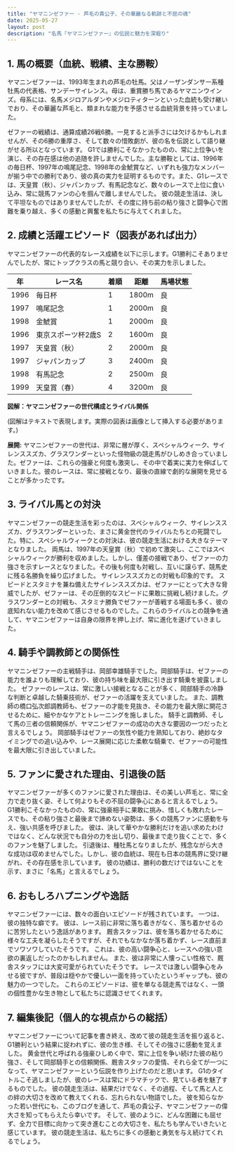 ```yaml
---
title: "ヤマニンゼファー - 芦毛の貴公子、その華麗なる軌跡と不屈の魂"
date: 2025-05-27
layout: post
description: "名馬『ヤマニンゼファー』の伝説と魅力を深堀り"
---
```


## 1. 馬の概要（血統、戦績、主な勝鞍）

ヤマニンゼファーは、1993年生まれの芦毛の牡馬。父はノーザンダンサー系種牡馬の代表格、サンデーサイレンス。母は、重賞勝ち馬であるヤマニンウインズ。母系には、名馬メジロアルダンやメジロティターンといった血統も受け継いでおり、その華麗な芦毛と、類まれな能力を予感させる血統背景を持っていました。

ゼファーの戦績は、通算成績26戦6勝。一見すると派手さには欠けるかもしれませんが、その6勝の重厚さ、そして数々の惜敗劇が、彼の名を伝説として語り継がせる所以となっています。  G1では勝利こそなかったものの、常に上位争いを演じ、その存在感は他の追随を許しませんでした。主な勝鞍としては、1996年の毎日杯、1997年の鳴尾記念、1998年の金鯱賞など、いずれも強力なメンバーが揃う中での勝利であり、彼の真の実力を証明するものです。また、G1レースでは、天皇賞（秋）、ジャパンカップ、有馬記念など、数々のレースで上位に食い込み、常に競馬ファンの心を掴んで離しませんでした。  彼の競走生活は、決して平坦なものではありませんでしたが、その度に持ち前の粘り強さと闘争心で困難を乗り越え、多くの感動と興奮を私たちに与えてくれました。


## 2. 成績と活躍エピソード（図表があれば出力）


ヤマニンゼファーの代表的なレース成績を以下に示します。G1勝利こそありませんでしたが、常にトップクラスの馬と競り合い、その実力を示しました。

| 年 | レース名             | 着順 | 距離 | 馬場状態 |
|---|----------------------|-----|-----|---------|
| 1996 | 毎日杯               | 1   | 1800m| 良      |
| 1997 | 鳴尾記念             | 1   | 2000m| 良      |
| 1998 | 金鯱賞               | 1   | 2000m| 良      |
| 1996 | 東京スポーツ杯2歳S   | 2   | 1600m| 良      |
| 1997 | 天皇賞（秋）         | 2   | 2000m| 良      |
| 1997 | ジャパンカップ        | 3   | 2400m| 良      |
| 1998 | 有馬記念             | 2   | 2500m| 良      |
| 1999 | 天皇賞（春）         | 4   | 3200m| 良      |


**図解：ヤマニンゼファーの世代構成とライバル関係**

(図解はテキストで表現します。実際の図表は画像として挿入する必要があります。)

**展開:**  ヤマニンゼファーの世代は、非常に層が厚く、スペシャルウィーク、サイレンススズカ、グラスワンダーといった怪物級の競走馬がひしめき合っていました。ゼファーは、これらの強豪と何度も激突し、その中で着実に実力を伸ばしていきました。彼のレースは、常に接戦となり、最後の直線で劇的な展開を見せることが多かったです。


## 3. ライバル馬との対決

ヤマニンゼファーの競走生活を彩ったのは、スペシャルウィーク、サイレンススズカ、グラスワンダーといった、まさに黄金世代のライバルたちとの死闘でした。特に、スペシャルウィークとの対決は、彼の競走生活における大きなテーマとなりました。  両馬は、1997年の天皇賞（秋）で初めて激突し、ここではスペシャルウィークが勝利を収めました。しかし、僅差の接戦であり、ゼファーの力強さを示すレースとなりました。その後も何度も対戦し、互いに譲らず、競馬史に残る名勝負を繰り広げました。  サイレンススズカとの対戦も印象的です。  スピードとスタミナを兼ね備えたサイレンススズカは、ゼファーにとって大きな脅威でしたが、ゼファーは、その圧倒的なスピードに果敢に挑戦し続けました。グラスワンダーとの対戦も、スタミナ勝負でゼファーが善戦する場面も多く、彼の底知れない能力を改めて感じさせるものでした。これらのライバルとの競争を通して、ヤマニンゼファーは自身の限界を押し上げ、常に進化を遂げていきました。


## 4. 騎手や調教師との関係性

ヤマニンゼファーの主戦騎手は、岡部幸雄騎手でした。岡部騎手は、ゼファーの能力を誰よりも理解しており、彼の持ち味を最大限に引き出す騎乗を披露しました。  ゼファーのレースは、常に激しい接戦となることが多く、岡部騎手の冷静な判断と卓越した騎乗技術が、ゼファーの活躍を支えていました。  また、調教師の橋口弘次郎調教師も、ゼファーの才能を見抜き、その能力を最大限に開花させるために、細やかなケアとトレーニングを施しました。  騎手と調教師、そして馬の三者の信頼関係が、ヤマニンゼファーの成功の大きな要因の一つだったと言えるでしょう。  岡部騎手はゼファーの気性や能力を熟知しており、絶妙なタイミングでの追い込みや、レース展開に応じた柔軟な騎乗で、ゼファーの可能性を最大限に引き出していました。


## 5. ファンに愛された理由、引退後の話

ヤマニンゼファーが多くのファンに愛された理由は、その美しい芦毛と、常に全力で走り抜く姿、そして何よりもその不屈の闘争心にあると言えるでしょう。  G1勝利こそなかったものの、常に強豪相手に果敢に挑み、惜しくも敗れたレースでも、その粘り強さと最後まで諦めない姿勢は、多くの競馬ファンに感動を与え、強い共感を呼びました。  彼は、決して華やかな勝利だけを追い求めたわけではなく、どんな状況でも自分の力を出し切り、最後まで走り抜くことで、多くのファンを魅了しました。  引退後は、種牡馬となりましたが、残念ながら大きな成功は収めませんでした。しかし、彼の血統は、現在も日本の競馬界に受け継がれ、その存在感を示しています。  彼の功績は、勝利の数だけではないことを示す、まさに「名馬」と言えるでしょう。


## 6. おもしろハプニングや逸話

ヤマニンゼファーには、数々の面白いエピソードが残されています。  一つは、彼の独特な癖です。  彼は、レース前に非常に落ち着きがなく、落ち着かせるのに苦労したという逸話があります。  厩舎スタッフは、彼を落ち着かせるために様々な工夫を凝らしたそうですが、それでもなかなか落ち着かず、レース直前までソワソワしていたそうです。  これは、彼の高い闘争心と、レースへの強い意欲の裏返しだったのかもしれません。  また、彼は非常に人懐っこい性格で、厩舎スタッフには大変可愛がられていたそうです。  レースでは激しい闘争心をみせる彼ですが、普段は穏やかで優しい一面を持っていたというギャップも、彼の魅力の一つでした。  これらのエピソードは、彼を単なる競走馬ではなく、一頭の個性豊かな生き物として私たちに認識させてくれます。


## 7. 編集後記（個人的な視点からの総括）

ヤマニンゼファーについて記事を書き終え、改めて彼の競走生活を振り返ると、G1勝利という結果に捉われずに、彼の生き様、そしてその強さに感動を覚えました。  黄金世代と呼ばれる強豪ひしめく中で、常に上位を争い続けた彼の粘り強さ、そして岡部騎手との信頼関係、厩舎スタッフの愛情、それら全てが一つになって、ヤマニンゼファーという伝説を作り上げたのだと思います。  G1のタイトルこそ逃しましたが、彼のレースは常にドラマチックで、見ている者を魅了するものでした。  彼の競走生活は、結果だけでなく、その過程、そして馬と人との絆の大切さを改めて教えてくれる、忘れられない物語でした。  彼を知らなかった若い世代にも、このブログを通して、芦毛の貴公子、ヤマニンゼファーの偉大さを知ってもらえたら幸いです。  そして、彼のように、どんな困難にも屈せず、全力で目標に向かって突き進むことの大切さを、私たちも学んでいきたいと感じています。  彼の競走生活は、私たちに多くの感動と勇気を与え続けてくれるでしょう。
